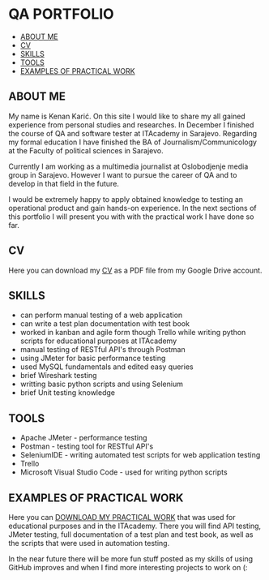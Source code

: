 # QA PORTFOLIO

- [ABOUT ME](#ABOUT-ME)
- [CV](#CV)
- [SKILLS](#SKILLS)
- [TOOLS](#TOOLS)
- [EXAMPLES OF PRACTICAL WORK](#EXAMPLES-OF-PRACTICAL-WORK)

## ABOUT ME 

My name is Kenan Karić.  On this site I would like to share my all gained experience from personal studies and researches. In December I finished the course of QA and software tester at ITAcademy in Sarajevo. Regarding my formal education I have finished the BA of Journalism/Communicology at the Faculty of political sciences in Sarajevo. 

Currently I am working as a multimedia journalist at Oslobodjenje media group in Sarajevo. However I want to pursue the career of QA and to develop in that field in the future. 

I would be extremely happy to apply obtained knowledge to testing an operational product and gain hands-on experience. In the next sections of this portfolio I will present you with with the practical work I have done so far. 

## CV 

Here you can download my [CV](https://drive.google.com/file/d/1avQyEWGXCwdgXtTgeQJIZzJKsaR4a1vP/view?usp=sharing](https://drive.google.com/file/d/1Z8oBSsLzXwXTj7cPGZ_G98_Eeu8q-MvE/view?usp=sharing)) as a PDF file from my Google Drive account. 

## SKILLS

- can perform manual testing of a web application
- can write a test plan documentation with test book
- worked in kanban and agile form though Trello while writing python scripts for educational purposes at ITAcademy 
- manual testing of RESTful API's through Postman
- using JMeter for basic performance testing 
- used MySQL fundamentals and edited easy queries 
- brief Wireshark testing 
- writting basic python scripts and using Selenium 
- brief Unit testing knowledge 

## TOOLS

- Apache JMeter - performance testing 
- Postman - testing tool for RESTful API's
- SeleniumIDE - writing automated test scripts for web application testing
- Trello
- Microsoft Visual Studio Code - used for writing python scripts 

## EXAMPLES OF PRACTICAL WORK 

Here you can [DOWNLOAD MY PRACTICAL WORK](https://drive.google.com/drive/folders/1EwgyNur4JfD4EWBXskGDwwhmUy9zunXd?usp=sharing) that was used for educational purposes and in the ITAcademy. There you will find API testing, JMeter testing, full documentation of a test plan and test book, as well as the scripts that were used in automation testing. 

In the near future there will be more fun stuff posted as my skills of using GitHub improves and when I find more interesting projects to work on (: 
